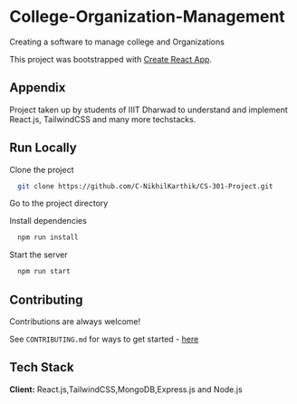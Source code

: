 # College-Organization-Management
Creating a software to manage college and Organizations

This project was bootstrapped with [Create React App](https://github.com/facebook/create-react-app).

## Appendix

Project taken up by students of IIIT Dharwad to understand and implement React.js, TailwindCSS and many more techstacks.

## Run Locally

Clone the project

```bash
  git clone https://github.com/C-NikhilKarthik/CS-301-Project.git
```

Go to the project directory

Install dependencies

```bash
  npm run install
```

Start the server

```bash
  npm run start
```

## Contributing

Contributions are always welcome!

See `CONTRIBUTING.md` for ways to get started - [here](https://github.com/C-NikhilKarthik/CS-301-Project/blob/main/CONTRIBUTING.md)

## Tech Stack

**Client:** React.js,TailwindCSS,MongoDB,Express.js and Node.js
